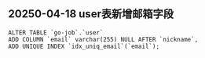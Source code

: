 ## 20250-04-18 user表新增邮箱字段

```mysql
ALTER TABLE `go-job`.`user` 
ADD COLUMN `email` varchar(255) NULL AFTER `nickname`,
ADD UNIQUE INDEX `idx_uniq_email`(`email`);
```